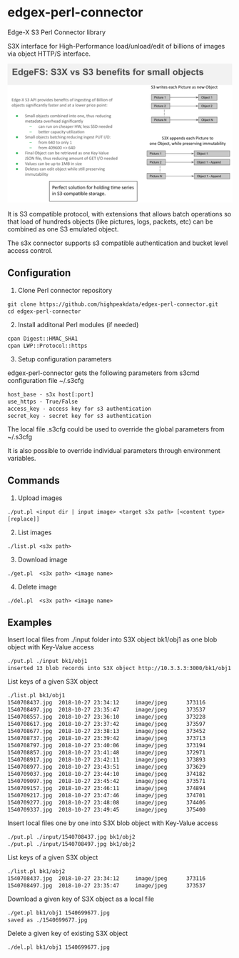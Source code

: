 # edgex-perl-connector
Edge-X S3 Perl Connector library

S3X interface for High-Performance load/unload/edit of billions of images
via object HTTP/S interface.

<p align="center">
  <img src="https://github.com/Nexenta/edgex-perl-connector/raw/master/edgefs-s3x-kv-benefits.png?raw=true" alt="edgefs-s3x-kv-benefits.png"/>
</p>

It is S3 compatible protocol, with extensions that allows batch operations
so that load of hundreds objects (like pictures, logs, packets, etc) can be
combined as one S3 emulated object.

The s3x connector supports s3 compatible authentication and bucket level access control.

## Configuration

1. Clone Perl connector repository

```
git clone https://github.com/highpeakdata/edgex-perl-connector.git
cd edgex-perl-connector
```

2. Install additonal Perl modules (if needed)

```
cpan Digest::HMAC_SHA1
cpan LWP::Protocol::https
```

3. Setup configuration parameters

edgex-perl-connector gets the following parameters from s3cmd configuration file ~/.s3cfg

```
host_base - s3x host[:port]
use_https - True/False 
access_key - access key for s3 authentication
secret_key - secret key for s3 authentication
```

The local file .s3cfg could be used to override the global parameters from ~/.s3cfg

It is also possible to override individual parameters through environment variables.

## Commands

1. Upload images

```
./put.pl <input dir | input image> <target s3x path> [<content type> [replace]]
```
  
2. List images

```
./list.pl <s3x path>
```

3. Download image

```
./get.pl  <s3x path> <image name>
```
  
4. Delete image

```
./del.pl  <s3x path> <image name>
```
  

## Examples

Insert local files from ./input folder into S3X object bk1/obj1 as one blob object with Key-Value access

```
./put.pl ./input bk1/obj1
inserted 13 blob records into S3X object http://10.3.3.3:3000/bk1/obj1
```

List keys of a given S3X object

```
./list.pl bk1/obj1
1540708437.jpg  2018-10-27 23:34:12     image/jpeg      373116
1540708497.jpg  2018-10-27 23:35:47     image/jpeg      373537
1540708557.jpg  2018-10-27 23:36:10     image/jpeg      373228
1540708617.jpg  2018-10-27 23:37:42     image/jpeg      373597
1540708677.jpg  2018-10-27 23:38:13     image/jpeg      373452
1540708737.jpg  2018-10-27 23:39:42     image/jpeg      373713
1540708797.jpg  2018-10-27 23:40:06     image/jpeg      373194
1540708857.jpg  2018-10-27 23:41:48     image/jpeg      372971
1540708917.jpg  2018-10-27 23:42:11     image/jpeg      373893
1540708977.jpg  2018-10-27 23:43:51     image/jpeg      373629
1540709037.jpg  2018-10-27 23:44:10     image/jpeg      374182
1540709097.jpg  2018-10-27 23:45:42     image/jpeg      373571
1540709157.jpg  2018-10-27 23:46:11     image/jpeg      374894
1540709217.jpg  2018-10-27 23:47:46     image/jpeg      374701
1540709277.jpg  2018-10-27 23:48:08     image/jpeg      374406
1540709337.jpg  2018-10-27 23:49:45     image/jpeg      375400
```

Insert local files one by one into S3X blob object with Key-Value access

```
./put.pl ./input/1540708437.jpg bk1/obj2
./put.pl ./input/1540708497.jpg bk1/obj2
```

List keys of a given S3X object

```
./list.pl bk1/obj2
1540708437.jpg  2018-10-27 23:34:12     image/jpeg      373116
1540708497.jpg  2018-10-27 23:35:47     image/jpeg      373537
```

Download a given key of S3X object as a local file

```
./get.pl bk1/obj1 1540699677.jpg
saved as ./1540699677.jpg
```

Delete a given key of existing S3X object

```
./del.pl bk1/obj1 1540699677.jpg
```
